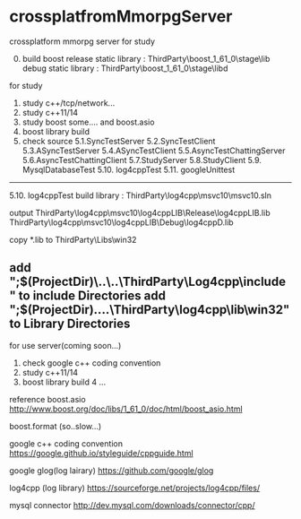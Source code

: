 # crossplatfromMmorpgServer
crossplatform mmorpg server for study

0. build boost
release static library : ThirdParty\boost_1_61_0\stage\lib
debug static library : ThirdParty\boost_1_61_0\stage\libd


for study
1. study c++/tcp/network...
2. study c++11/14
3. study boost some.... and boost.asio
4. boost library build
5. check source
    5.1.SyncTestServer
    5.2.SyncTestClient
    5.3.ASyncTestServer
    5.4.ASyncTestClient
    5.5.AsyncTestChattingServer
    5.6.AsyncTestChattingClient
    5.7.StudyServer
    5.8.StudyClient
	5.9. MysqlDatabaseTest
	5.10. log4cppTest
	5.11. googleUnittest


----------------------------------------------------------------------------------
5.10. log4cppTest
build library : ThirdParty\log4cpp\msvc10\msvc10.sln

output
ThirdParty\log4cpp\msvc10\log4cppLIB\Release\log4cppLIB.lib
ThirdParty\log4cpp\msvc10\log4cppLIB\Debug\log4cppD.lib

copy *.lib to ThirdParty\Libs\win32

add ";$(ProjectDir)\..\..\ThirdParty\Log4cpp\include" to include Directories
add ";$(ProjectDir)\..\..\ThirdParty\log4cpp\lib\win32\" to Library Directories
----------------------------------------------------------------------------------	
	
	

for use server(coming soon...)
1. check google c++ coding convention
2. study c++11/14
3. boost library build
4  ...


reference
boost.asio
http://www.boost.org/doc/libs/1_61_0/doc/html/boost_asio.html

boost.format (so..slow...)

google c++ coding convention
https://google.github.io/styleguide/cppguide.html

google glog(log lairary)
https://github.com/google/glog

log4cpp (log library)
https://sourceforge.net/projects/log4cpp/files/

mysql connector
http://dev.mysql.com/downloads/connector/cpp/